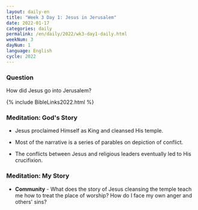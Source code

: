 ```yaml
---
layout: daily-en
title: "Week 3 Day 1: Jesus in Jerusalem"
date: 2022-01-17
categories: daily
permalink: /en/daily/2022/wk3-day1-daily.html
weekNum: 3
dayNum: 1
language: English
cycle: 2022
---
```


### Question     
How did Jesus go into Jerusalem?

{% include BibleLinks2022.html %} 

### Meditation: God's Story   
+ Jesus proclaimed Himself as King and cleansed His temple. 

+ Most of the narrative is a series of parables on depiction of conflict. 

+ The conflicts between Jesus and religious leaders eventually led to His crucifixion. 

### Meditation: My Story   
+ **Community** - What does the story of Jesus cleansing the temple teach me how to treat the place of worship? How do I face my own anger and others' sins? 
